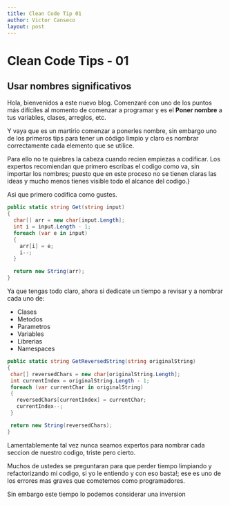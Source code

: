 ```yaml
---
title: Clean Code Tip 01
author: Victor Canseco
layout: post
---
```


<h1>Clean Code Tips - 01</h1>

<h2> Usar nombres significativos</h2>

Hola, bienvenidos a este nuevo blog. Comenzar&eacute; con uno de los puntos m&aacute;s dif&iacute;ciles al momento de comenzar a programar y es el **Poner nombre** a tus variables, clases, arreglos, etc.

Y vaya que es un martirio comenzar a ponerles nombre, sin embargo uno de los primeros tips para tener un c&oacute;digo limpio y claro es nombrar correctamente cada elemento que se utilice.

Para ello no te quiebres la cabeza cuando recien empiezas a codificar. Los expertos recomiendan que primero escribas el codigo como va, sin importar los nombres; puesto que en este proceso no se tienen claras las ideas y mucho menos tienes visible todo el alcance del codigo.}

Asi que primero codifica como gustes.

``` cs
public static string Get(string input)
{
  char[] arr = new char[input.Length];
  int i = input.Length - 1;
  foreach (var e in input)
  {
    arr[i] = e;
    i--;
  }

  return new String(arr);
}
```

Ya que tengas todo claro, ahora si dedicate un tiempo a revisar y a nombrar cada uno de:
 - Clases
 - Metodos
 - Parametros
 - Variables
 - Librerias
 - Namespaces

 ``` cs
 public static string GetReversedString(string originalString)
{
  char[] reversedChars = new char[originalString.Length];
  int currentIndex = originalString.Length - 1;
  foreach (var currentChar in originalString)
  {
    reversedChars[currentIndex] = currentChar;
    currentIndex--;
  }

  return new String(reversedChars);
}

```

Lamentablemente tal vez nunca seamos expertos para nombrar cada seccion de nuestro codigo, triste pero cierto.


Muchos de ustedes se preguntaran para que perder tiempo limpiando y refactorizando mi codigo, si yo le entiendo y con eso basta!; ese es uno de los errores mas graves que cometemos como programadores.


Sin embargo este tiempo lo podemos considerar una inversion 
